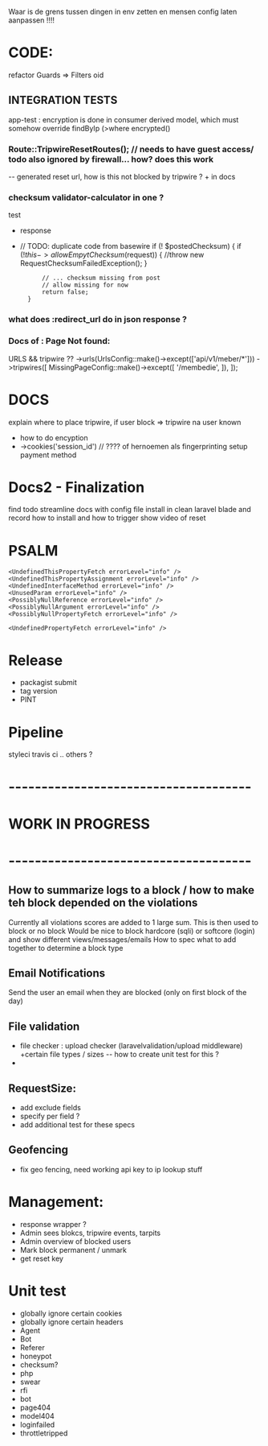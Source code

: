 Waar is de grens tussen dingen in env zetten en mensen config laten aanpassen !!!!

# CODE:
refactor Guards => Filters oid

## INTEGRATION TESTS
app-test : encryption is done in consumer derived model, which must somehow override findByIp (>where encrypted()

### Route::TripwireResetRoutes();   // needs to have guest access/ todo also ignored by firewall... how? does this work
-- generated reset url, how is this not blocked by tripwire ? + in docs

### checksum validator-calculator in one ?
test 
- response
- // TODO: duplicate code from basewire
  if (! $postedChecksum) {
  if (!$this->allowEmpytChecksum($request)) {
  //throw new RequestChecksumFailedException();
  }

            // ... checksum missing from post
            // allow missing for now
            return false;
        }




### what does :redirect_url do in json response ?

### Docs of : Page Not found:
URLS && tripwire ??
->urls(UrlsConfig::make()->except(['api/v1/meber/*']))
->tripwires([
MissingPageConfig::make()->except([
'/membedie',
]),
]);

# DOCS
explain where to place tripwire, if user block => tripwire na user known
* how to do encyption
* ->cookies('session_id') // ???? of hernoemen als fingerprinting
  setup payment method


# Docs2 - Finalization
find todo
streamline docs with config file
install in clean laravel blade and record how to install and how to trigger
show video of reset




# PSALM
    <UndefinedThisPropertyFetch errorLevel="info" />
    <UndefinedThisPropertyAssignment errorLevel="info" />
    <UndefinedInterfaceMethod errorLevel="info" />
    <UnusedParam errorLevel="info" />
    <PossiblyNullReference errorLevel="info" />
    <PossiblyNullArgument errorLevel="info" />
    <PossiblyNullPropertyFetch errorLevel="info" />

    <UndefinedPropertyFetch errorLevel="info" />


# Release
* packagist submit
* tag version
* PINT
# Pipeline
styleci
travis ci
.. others ?



# -------------------------------------
#         WORK IN PROGRESS
# -------------------------------------

## How to summarize logs to a block / how to make teh block depended on the violations
Currently all violations scores are added to 1 large sum. This is then used to block or no block
Would be nice to block hardcore (sqli) or softcore (login) and show different views/messages/emails
How to spec what to add together to determine a block type

## Email Notifications
Send the user an email when they are blocked (only on first block of the day)

## File validation
- file checker : upload checker (laravelvalidation/upload middleware) +certain file types / sizes
  -- how to create unit test for this ?
- 
## RequestSize:
- add exclude fields
- specify per field ?
- add additional test for these specs

## Geofencing
- fix geo fencing, need working api key to ip lookup stuff

# Management:
- response wrapper ?
- Admin sees blokcs, tripwire events, tarpits
- Admin overview of blocked users
- Mark block permanent / unmark
- get reset key

# Unit test
- globally ignore certain cookies
- globally ignore certain headers
- Agent
- Bot
- Referer
- honeypot
- checksum?
- php
- swear
- rfi
- bot
- page404
- model404
- loginfailed
- throttletripped
